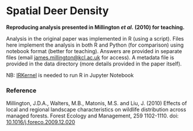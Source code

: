 # Spatial Deer Density

**Reproducing analysis presented in Millington _et al._ (2010) for teaching.**

Analysis in the original paper was implemented in R (using a script). Files here implement the analysis in both R and Python (for comparison) using notebook format (better for teaching). Answers are provided in separate files (email james.millington@kcl.ac.uk for access). A metadata file is provided in the data directory (more details provided in the paper itself).

NB: [IRKernel](https://irkernel.github.io/installation/) is needed to run R in Jupyter Notebook

### Reference
Millington, J.D.A., Walters, M.B., Matonis, M.S. and Liu, J. (2010) Effects of local and regional landscape characteristics on wildlife distribution across managed forests. Forest Ecology and Management, 259 1102-1110. doi: [10.1016/j.foreco.2009.12.020](https://doi.org/10.1016/j.foreco.2009.12.020)
